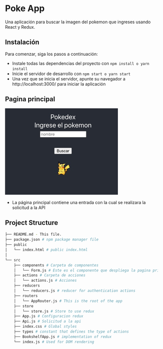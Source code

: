 # Poke App

Una aplicación para buscar la imagen del pokemon que ingreses usando React y Redux.

## Instalación

Para comenzar, siga los pasos a continuación:

- Instale todas las dependencias del proyecto con `npm install o yarn install`
- Inicie el servidor de desarrollo con `npm start o yarn start`
- Una vez que se inicia el servidor, apunte su navegador a http://localhost:3000/ para iniciar la aplicación

## Pagina principal

<img src = "https://github.com/Majc23/Pokeapp/blob/3229d9663d59f84bf5992886c7e45e48cd52382d/public/Pokeapp.jpeg" />

- La página principal contiene una entrada con la cual se realizara la solicitud a la API

## Project Structure

```bash
├── README.md - This file.
├── package.json # npm package manager file
├── public
│   └── index.html # public index.html
│   
└── src
    ├── components # Carpeta de componentes
    │   └── Form.js # Este es el componente que despliega la pagina principal      
    ├── actions # Carpeta de acciones  
    │   └── actions.js # Acciones
    ├── reducers 
    │   └── reducers.js # reducer for authentication actions
    ├── routers 
    │   └── AppRouter.js # This is the root of the app
    ├── store 
    │   └── store.js # Store to use redux
    ├── App.js # Configuracion redux
    ├── Api.js # Solicitud a la api
    ├── index.css # Global styles
    ├── types # constant that defines the type of actions
    ├── BookshelfApp.js # implementation of redux
    └── index.js # Used for DOM rendering
```


